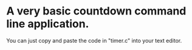 # A very basic countdown command line application.
You can just copy and paste the code in "timer.c" into your text editor.
